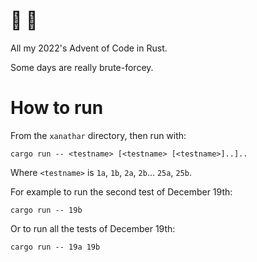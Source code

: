 # 🎅 🎄

All my 2022's Advent of Code in Rust.

Some days are really brute-forcey.


# How to run

From the `xanathar` directory, then run with:

```
cargo run -- <testname> [<testname> [<testname>]..]..
```

Where `<testname>` is `1a`, `1b`, `2a`, `2b`... `25a`, `25b`.

For example to run the second test of December 19th:

```
cargo run -- 19b
```

Or to run all the tests of December 19th:

```
cargo run -- 19a 19b
```
